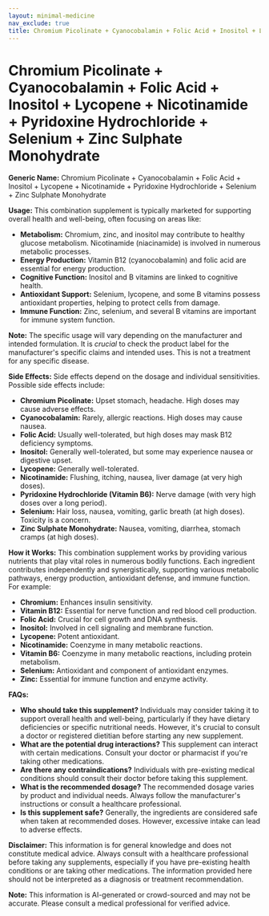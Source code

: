 ```yaml
---
layout: minimal-medicine
nav_exclude: true
title: Chromium Picolinate + Cyanocobalamin + Folic Acid + Inositol + Lycopene + Nicotinamide + Pyridoxine Hydrochloride + Selenium + Zinc Sulphate Monohydrate
---
```


# Chromium Picolinate + Cyanocobalamin + Folic Acid + Inositol + Lycopene + Nicotinamide + Pyridoxine Hydrochloride + Selenium + Zinc Sulphate Monohydrate

**Generic Name:** Chromium Picolinate + Cyanocobalamin + Folic Acid + Inositol + Lycopene + Nicotinamide + Pyridoxine Hydrochloride + Selenium + Zinc Sulphate Monohydrate

**Usage:**  This combination supplement is typically marketed for supporting overall health and well-being, often focusing on areas like:

* **Metabolism:** Chromium, zinc, and inositol may contribute to healthy glucose metabolism.  Nicotinamide (niacinamide) is involved in numerous metabolic processes.
* **Energy Production:**  Vitamin B12 (cyanocobalamin) and folic acid are essential for energy production.
* **Cognitive Function:** Inositol and B vitamins are linked to cognitive health.
* **Antioxidant Support:** Selenium, lycopene, and some B vitamins possess antioxidant properties, helping to protect cells from damage.
* **Immune Function:** Zinc, selenium, and several B vitamins are important for immune system function.

**Note:** The specific usage will vary depending on the manufacturer and intended formulation.  It is *crucial* to check the product label for the manufacturer's specific claims and intended uses.  This is not a treatment for any specific disease.

**Side Effects:**  Side effects depend on the dosage and individual sensitivities.  Possible side effects include:

* **Chromium Picolinate:**  Upset stomach, headache.  High doses may cause adverse effects.
* **Cyanocobalamin:**  Rarely, allergic reactions.  High doses may cause nausea.
* **Folic Acid:**  Usually well-tolerated, but high doses may mask B12 deficiency symptoms.
* **Inositol:** Generally well-tolerated, but some may experience nausea or digestive upset.
* **Lycopene:** Generally well-tolerated.
* **Nicotinamide:** Flushing, itching, nausea, liver damage (at very high doses).
* **Pyridoxine Hydrochloride (Vitamin B6):**  Nerve damage (with very high doses over a long period).
* **Selenium:**  Hair loss, nausea, vomiting, garlic breath (at high doses).  Toxicity is a concern.
* **Zinc Sulphate Monohydrate:**  Nausea, vomiting, diarrhea, stomach cramps (at high doses).


**How it Works:** This combination supplement works by providing various nutrients that play vital roles in numerous bodily functions.  Each ingredient contributes independently and synergistically, supporting various metabolic pathways, energy production, antioxidant defense, and immune function.  For example:

* **Chromium:**  Enhances insulin sensitivity.
* **Vitamin B12:**  Essential for nerve function and red blood cell production.
* **Folic Acid:**  Crucial for cell growth and DNA synthesis.
* **Inositol:**  Involved in cell signaling and membrane function.
* **Lycopene:**  Potent antioxidant.
* **Nicotinamide:**  Coenzyme in many metabolic reactions.
* **Vitamin B6:**  Coenzyme in many metabolic reactions, including protein metabolism.
* **Selenium:**  Antioxidant and component of antioxidant enzymes.
* **Zinc:**  Essential for immune function and enzyme activity.

**FAQs:**

* **Who should take this supplement?**  Individuals may consider taking it to support overall health and well-being, particularly if they have dietary deficiencies or specific nutritional needs.  However, it's crucial to consult a doctor or registered dietitian before starting any new supplement.
* **What are the potential drug interactions?**  This supplement can interact with certain medications.  Consult your doctor or pharmacist if you're taking other medications.
* **Are there any contraindications?**  Individuals with pre-existing medical conditions should consult their doctor before taking this supplement.
* **What is the recommended dosage?**  The recommended dosage varies by product and individual needs. Always follow the manufacturer's instructions or consult a healthcare professional.
* **Is this supplement safe?**  Generally, the ingredients are considered safe when taken at recommended doses. However, excessive intake can lead to adverse effects.


**Disclaimer:** This information is for general knowledge and does not constitute medical advice.  Always consult with a healthcare professional before taking any supplements, especially if you have pre-existing health conditions or are taking other medications.  The information provided here should not be interpreted as a diagnosis or treatment recommendation.


**Note:** This information is AI-generated or crowd-sourced and may not be accurate. Please consult a medical professional for verified advice.